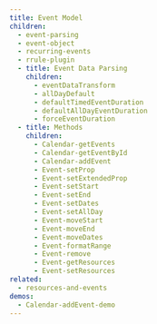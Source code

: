 ```yaml
---
title: Event Model
children:
  - event-parsing
  - event-object
  - recurring-events
  - rrule-plugin
  - title: Event Data Parsing
    children:
      - eventDataTransform
      - allDayDefault
      - defaultTimedEventDuration
      - defaultAllDayEventDuration
      - forceEventDuration
  - title: Methods
    children:
      - Calendar-getEvents
      - Calendar-getEventById
      - Calendar-addEvent
      - Event-setProp
      - Event-setExtendedProp
      - Event-setStart
      - Event-setEnd
      - Event-setDates
      - Event-setAllDay
      - Event-moveStart
      - Event-moveEnd
      - Event-moveDates
      - Event-formatRange
      - Event-remove
      - Event-getResources
      - Event-setResources
related:
  - resources-and-events
demos:
  - Calendar-addEvent-demo
---
```

